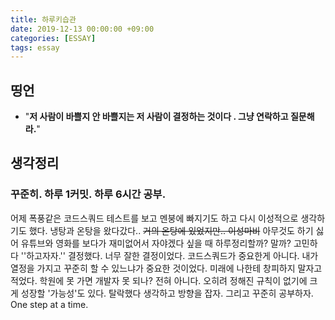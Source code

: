 ```yaml
---
title: 하루키습관
date: 2019-12-13 00:00:00 +09:00
categories: [ESSAY]
tags: essay
---
```



## 띵언
* "**저 사람이 바쁠지 안 바쁠지는 저 사람이 결정하는 것이다 . 그냥 연락하고 질문해라.**"

## 생각정리
### 꾸준히. 하루 1커밋. 하루 6시간 공부.
어제 폭풍같은 코드스쿼드 테스트를 보고 멘붕에 빠지기도 하고 다시 이성적으로 생각하기도 했다. 냉탕과 온탕을 왔다갔다.. ~~거의 온탕에 있었지만.. 이성마비~~ 아무것도 하기 싫어 유튜브와 영화를 보다가 재미없어서 자야겠다 싶을 때 하루정리할까? 말까? 고민하다 ''하고자자.'' 결정했다. 너무 잘한 결정이었다.
코드스쿼드가 중요한게 아니다. 내가 열정을 가지고 꾸준히 할 수 있느냐가 중요한 것이었다. 미래에 나한테 창피하지 말자고 적었다. 학원에 못 가면 개발자 못 되나? 전혀 아니다. 오히려 정해진 규칙이 없기에 크게 성장할 '가능성'도 있다. 탈락했다 생각하고 방향을 잡자.
그리고 꾸준히 공부하자. One step at a time.
